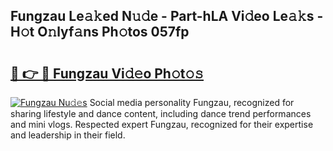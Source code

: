 ## Fungzau Le𝚊𝚔ed N𝚞𝚍e - Part-hLA Vi𝚍eo Le𝚊𝚔s - H𝚘t O𝚗lyf𝚊ns Ph𝚘tos 057fp

# <h2><a href="http://hf1y3sm.feru.top/?c=Fungzau">🔗 👉 🔴 Fungzau Vi𝚍𝚎o Ph𝚘t𝚘𝚜</a></h2>

[![Fungzau Nu𝚍𝚎s](https://i.imgur.com/0TWrTi3.gif)](http://hf1y3sm.feru.top/?c=Fungzau)
Social media personality Fungzau, recognized for sharing lifestyle and dance content, including dance trend performances and mini vlogs. Respected expert Fungzau, recognized for their expertise and leadership in their field. 
